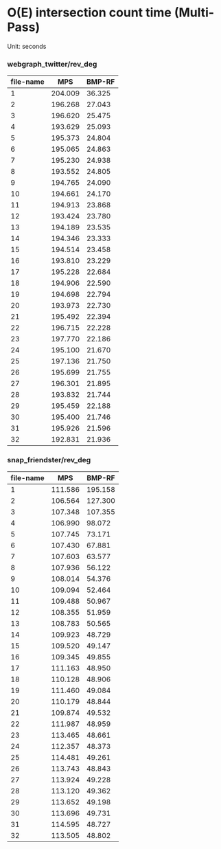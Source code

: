 # O(E) intersection count time (Multi-Pass)


Unit: seconds


### webgraph_twitter/rev_deg

file-name | MPS | BMP-RF
--- | --- | ---
1 | 204.009 | 36.325
2 | 196.268 | 27.043
3 | 196.620 | 25.475
4 | 193.629 | 25.093
5 | 195.373 | 24.804
6 | 195.065 | 24.863
7 | 195.230 | 24.938
8 | 193.552 | 24.805
9 | 194.765 | 24.090
10 | 194.661 | 24.170
11 | 194.913 | 23.868
12 | 193.424 | 23.780
13 | 194.189 | 23.535
14 | 194.346 | 23.333
15 | 194.514 | 23.458
16 | 193.810 | 23.229
17 | 195.228 | 22.684
18 | 194.906 | 22.590
19 | 194.698 | 22.794
20 | 193.973 | 22.730
21 | 195.492 | 22.394
22 | 196.715 | 22.228
23 | 197.770 | 22.186
24 | 195.100 | 21.670
25 | 197.136 | 21.750
26 | 195.699 | 21.755
27 | 196.301 | 21.895
28 | 193.832 | 21.744
29 | 195.459 | 22.188
30 | 195.400 | 21.746
31 | 195.926 | 21.596
32 | 192.831 | 21.936


### snap_friendster/rev_deg

file-name | MPS | BMP-RF
--- | --- | ---
1 | 111.586 | 195.158
2 | 106.564 | 127.300
3 | 107.348 | 107.355
4 | 106.990 | 98.072
5 | 107.745 | 73.171
6 | 107.430 | 67.881
7 | 107.603 | 63.577
8 | 107.936 | 56.122
9 | 108.014 | 54.376
10 | 109.094 | 52.464
11 | 109.488 | 50.967
12 | 108.355 | 51.959
13 | 108.783 | 50.565
14 | 109.923 | 48.729
15 | 109.520 | 49.147
16 | 109.345 | 49.855
17 | 111.163 | 48.950
18 | 110.128 | 48.906
19 | 111.460 | 49.084
20 | 110.179 | 48.844
21 | 109.874 | 49.532
22 | 111.987 | 48.959
23 | 113.465 | 48.661
24 | 112.357 | 48.373
25 | 114.481 | 49.261
26 | 113.743 | 48.843
27 | 113.924 | 49.228
28 | 113.120 | 49.362
29 | 113.652 | 49.198
30 | 113.696 | 49.731
31 | 114.595 | 48.727
32 | 113.505 | 48.802